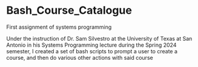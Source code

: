 # Bash_Course_Catalogue
First assignment of systems programming

Under the instruction of Dr. Sam Silvestro at the University of Texas at San Antonio in his Systems Programming lecture during the Spring 2024 semester, I created a set of bash scripts to prompt a user to create a course, and then do various other actions with said course
